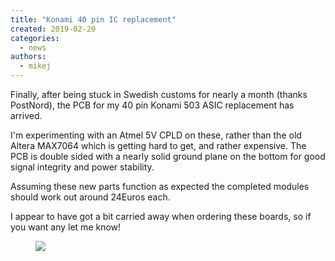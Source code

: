 ```yaml
---
title: "Konami 40 pin IC replacement"
created: 2019-02-20
categories: 
  - news
authors: 
  - mikej
---
```


Finally, after being stuck in Swedish customs for nearly a month (thanks PostNord), the PCB for my 40 pin Konami 503 ASIC replacement has arrived.

I'm experimenting with an Atmel 5V CPLD on these, rather than the old Altera MAX7064 which is getting hard to get, and rather expensive. The PCB is double sided with a nearly solid ground plane on the bottom for good signal integrity and power stability.

Assuming these new parts function as expected the completed modules should work out around 24Euros each.

I appear to have got a bit carried away when ordering these boards, so if you want any let me know!

<figure>

![](@assets/images/post/20190220_204928.jpg)

<!-- <figure> -->